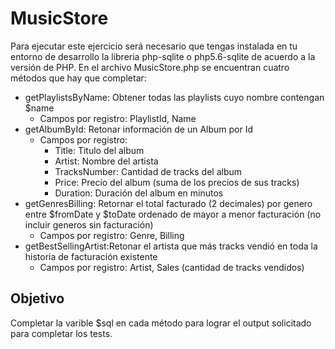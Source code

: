# MusicStore
Para ejecutar este ejercicio será necesario que tengas instalada en tu entorno de desarrollo la libreria php-sqlite o php5.6-sqlite de acuerdo a la versión de PHP.
En el archivo MusicStore.php se encuentran cuatro métodos que hay que completar:
- getPlaylistsByName: Obtener todas las playlists cuyo nombre contengan $name
	- Campos por registro: PlaylistId, Name 
- getAlbumById: Retonar información de un Album por Id
	- Campos por registro:
		- Title: Titulo del album
		- Artist: Nombre del artista
		- TracksNumber: Cantidad de tracks del album
		- Price: Precio del album (suma de los precios de sus tracks)
		- Duration: Duración del album en minutos
- getGenresBilling: Retornar el total facturado (2 decimales) por genero entre $fromDate y $toDate ordenado de mayor a menor facturación (no incluir generos sin facturación)
	- Campos por registro: Genre, Billing
- getBestSellingArtist:Retonar el artista que más tracks vendió en toda la historia de facturación existente
	- Campos por registro: Artist, Sales (cantidad de tracks vendidos)

## Objetivo
Completar la varible $sql en cada método para lograr el output solicitado para completar los tests.